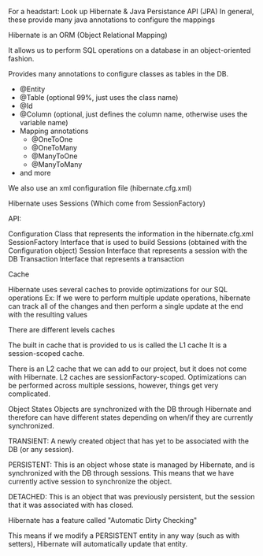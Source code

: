 For a headstart:
  Look up Hibernate & Java Persistance API (JPA)
  In general, these provide many java annotations to configure the mappings

Hibernate is an ORM (Object Relational Mapping)

It allows us to perform SQL operations on a database in an object-oriented fashion.

Provides many annotations to configure classes as tables in the DB.
  - @Entity
  - @Table (optional 99%, just uses the class name)
  - @Id
  - @Column (optional, just defines the column name, otherwise uses the variable name)
  - Mapping annotations
    - @OneToOne
    - @OneToMany
    - @ManyToOne
    - @ManyToMany
  - and more

We also use an xml configuration file (hibernate.cfg.xml)

Hibernate uses Sessions (Which come from SessionFactory)

API:

  Configuration Class that represents the information in the hibernate.cfg.xml
  SessionFactory Interface that is used to build Sessions (obtained with the Configuration object)
  Session Interface that represents a session with the DB
  Transaction Interface that represents a transaction

Cache

Hibernate uses several caches to provide optimizations for our SQL operations
  Ex: If we were to perform multiple update operations, hibernate can track all of the changes
    and then perform a single update at the end with the resulting values

There are different levels caches

The built in cache that is provided to us is called the L1 cache
  It is a session-scoped cache.

There is an L2 cache that we can add to our project, but it does not come with Hibernate.
L2 caches are sessionFactory-scoped.
  Optimizations can be performed across multiple sessions, however, things get very complicated.

Object States
Objects are synchronized with the DB through Hibernate and therefore can have different states depending on when/if they are currently synchronized.

TRANSIENT:
  A newly created object that has yet to be associated with the DB (or any session).

PERSISTENT:
  This is an object whose state is managed by Hibernate, and is synchronized with the DB through sessions.
  This means that we have currently active session to synchronize the object.

DETACHED:
  This is an object that was previously persistent, but the session that it was associated with has closed.

Hibernate has a feature called "Automatic Dirty Checking"

This means if we modify a PERSISTENT entity in any way (such as with setters), Hibernate will automatically
  update that entity.
